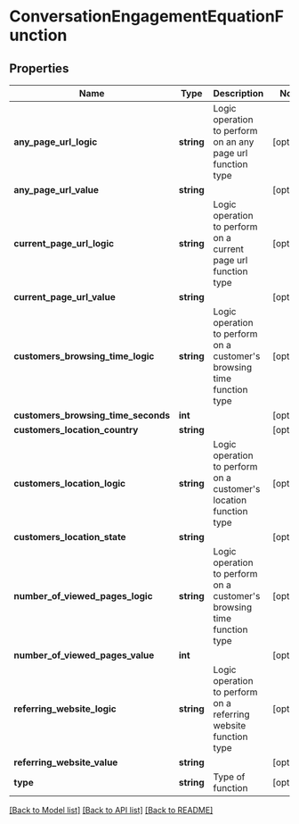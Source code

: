 # ConversationEngagementEquationFunction

## Properties
Name | Type | Description | Notes
------------ | ------------- | ------------- | -------------
**any_page_url_logic** | **string** | Logic operation to perform on an any page url function type | [optional] 
**any_page_url_value** | **string** |  | [optional] 
**current_page_url_logic** | **string** | Logic operation to perform on a current page url function type | [optional] 
**current_page_url_value** | **string** |  | [optional] 
**customers_browsing_time_logic** | **string** | Logic operation to perform on a customer&#39;s browsing time function type | [optional] 
**customers_browsing_time_seconds** | **int** |  | [optional] 
**customers_location_country** | **string** |  | [optional] 
**customers_location_logic** | **string** | Logic operation to perform on a customer&#39;s location function type | [optional] 
**customers_location_state** | **string** |  | [optional] 
**number_of_viewed_pages_logic** | **string** | Logic operation to perform on a customer&#39;s browsing time function type | [optional] 
**number_of_viewed_pages_value** | **int** |  | [optional] 
**referring_website_logic** | **string** | Logic operation to perform on a referring website function type | [optional] 
**referring_website_value** | **string** |  | [optional] 
**type** | **string** | Type of function | [optional] 

[[Back to Model list]](../README.md#documentation-for-models) [[Back to API list]](../README.md#documentation-for-api-endpoints) [[Back to README]](../README.md)


